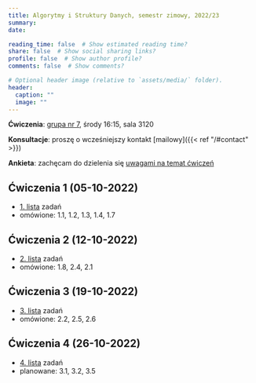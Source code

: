 ```yaml
---
title: Algorytmy i Struktury Danych, semestr zimowy, 2022/23
summary: 
date: 

reading_time: false  # Show estimated reading time?
share: false  # Show social sharing links?
profile: false  # Show author profile?
comments: false  # Show comments?

# Optional header image (relative to `assets/media/` folder).
header:
  caption: ""
  image: ""
---
```


**Ćwiczenia**: [grupa nr 7](https://usosweb.mimuw.edu.pl/kontroler.php?_action=katalog2/przedmioty/pokazZajecia&zaj_cyk_id=486028&gr_nr=7), środy 16:15, sala 3120

**Konsultacje**: proszę o wcześniejszy kontakt [mailowy]({{< ref "/#contact" >}})

**Ankieta**: zachęcam do dzielenia się [uwagami na temat ćwiczeń](https://docs.google.com/forms/d/e/1FAIpQLSe3QDDHy27w7oPGy_0ejGIKgPD7-SW2U_LSJdP3McnrsKZnFg/viewform?usp=sf_link)

## Ćwiczenia 1 (05-10-2022)
- [1. lista]() zadań
- omówione: 1.1, 1.2, 1.3, 1.4, 1.7

## Ćwiczenia 2 (12-10-2022)
- [2. lista]() zadań
- omówione: 1.8, 2.4, 2.1

## Ćwiczenia 3 (19-10-2022)
- [3. lista]() zadań
- omówione: 2.2, 2.5, 2.6

## Ćwiczenia 4 (26-10-2022)
- [4. lista]() zadań
- planowane: 3.1, 3.2, 3.5